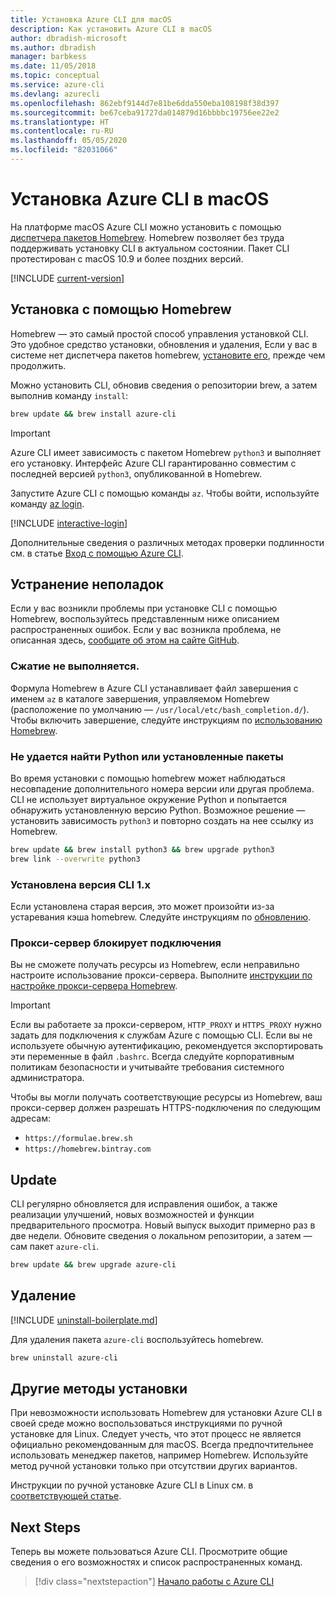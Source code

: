 ```yaml
---
title: Установка Azure CLI для macOS
description: Как установить Azure CLI в macOS
author: dbradish-microsoft
ms.author: dbradish
manager: barbkess
ms.date: 11/05/2018
ms.topic: conceptual
ms.service: azure-cli
ms.devlang: azurecli
ms.openlocfilehash: 862ebf9144d7e81be6dda550eba108198f38d397
ms.sourcegitcommit: be67ceba91727da014879d16bbbbc19756ee22e2
ms.translationtype: HT
ms.contentlocale: ru-RU
ms.lasthandoff: 05/05/2020
ms.locfileid: "82031066"
---
```

# <a name="install-azure-cli-on-macos"></a>Установка Azure CLI в macOS

На платформе macOS Azure CLI можно установить с помощью [диспетчера пакетов Homebrew](https://brew.sh). Homebrew позволяет без труда поддерживать установку CLI в актуальном состоянии. Пакет CLI протестирован с macOS 10.9 и более поздних версий.

[!INCLUDE [current-version](includes/current-version.md)]

## <a name="install-with-homebrew"></a>Установка с помощью Homebrew

Homebrew — это самый простой способ управления установкой CLI. Это удобное средство установки, обновления и удаления,
Если у вас в системе нет диспетчера пакетов homebrew, [установите его](https://docs.brew.sh/Installation.html), прежде чем продолжить.

Можно установить CLI, обновив сведения о репозитории brew, а затем выполнив команду `install`:

```bash
brew update && brew install azure-cli
```

> [!IMPORTANT]
>
> Azure CLI имеет зависимость с пакетом Homebrew `python3` и выполняет его установку.
> Интерфейс Azure CLI гарантированно совместим с последней версией `python3`, опубликованной в Homebrew.

Запустите Azure CLI с помощью команды `az`. Чтобы войти, используйте команду [az login](/cli/azure/reference-index#az-login).

[!INCLUDE [interactive-login](includes/interactive-login.md)]

Дополнительные сведения о различных методах проверки подлинности см. в статье [Вход с помощью Azure CLI](authenticate-azure-cli.md).

## <a name="troubleshooting"></a>Устранение неполадок

Если у вас возникли проблемы при установке CLI с помощью Homebrew, воспользуйтесь представленным ниже описанием распространенных ошибок. Если у вас возникла проблема, не описанная здесь, [сообщите об этом на сайте GitHub](https://github.com/Azure/azure-cli/issues).

### <a name="completion-is-not-working"></a>Сжатие не выполняется.

Формула Homebrew в Azure CLI устанавливает файл завершения с именем `az` в каталоге завершения, управляемом Homebrew (расположение по умолчанию — `/usr/local/etc/bash_completion.d/`). Чтобы включить завершение, следуйте инструкциям по [использованию Homebrew](https://docs.brew.sh/Shell-Completion).

### <a name="unable-to-find-python-or-installed-packages"></a>Не удается найти Python или установленные пакеты

Во время установки с помощью homebrew может наблюдаться несовпадение дополнительного номера версии или другая проблема. CLI не использует виртуальное окружение Python и попытается обнаружить установленную версию Python. Возможное решение — установить зависимость `python3` и повторно создать на нее ссылку из Homebrew.

```bash
brew update && brew install python3 && brew upgrade python3
brew link --overwrite python3
```

### <a name="cli-version-1x-is-installed"></a>Установлена версия CLI 1.x

Если установлена старая версия, это может произойти из-за устаревания кэша homebrew. Следуйте инструкциям по [обновлению](#update).

### <a name="proxy-blocks-connection"></a>Прокси-сервер блокирует подключения

Вы не сможете получать ресурсы из Homebrew, если неправильно настроите использование прокси-сервера. Выполните [инструкции по настройке прокси-сервера Homebrew](https://docs.brew.sh/Manpage#using-homebrew-behind-a-proxy).

> [!IMPORTANT]
> Если вы работаете за прокси-сервером, `HTTP_PROXY` и `HTTPS_PROXY` нужно задать для подключения к службам Azure с помощью CLI.
> Если вы не используете обычную аутентификацию, рекомендуется экспортировать эти переменные в файл `.bashrc`.
> Всегда следуйте корпоративным политикам безопасности и учитывайте требования системного администратора.

Чтобы вы могли получать соответствующие ресурсы из Homebrew, ваш прокси-сервер должен разрешать HTTPS-подключения по следующим адресам:

* `https://formulae.brew.sh`
* `https://homebrew.bintray.com`

## <a name="update"></a>Update

CLI регулярно обновляется для исправления ошибок, а также реализации улучшений, новых возможностей и функции предварительного просмотра. Новый выпуск выходит примерно раз в две недели. Обновите сведения о локальном репозитории, а затем — сам пакет `azure-cli`.

```bash
brew update && brew upgrade azure-cli
```

## <a name="uninstall"></a>Удаление

[!INCLUDE [uninstall-boilerplate.md](includes/uninstall-boilerplate.md)]

Для удаления пакета `azure-cli` воспользуйтесь homebrew.

```bash
brew uninstall azure-cli
```

## <a name="other-installation-methods"></a>Другие методы установки

При невозможности использовать Homebrew для установки Azure CLI в своей среде можно воспользоваться инструкциями по ручной установке для Linux. Следует учесть, что этот процесс не является официально рекомендованным для macOS. Всегда предпочтительнее использовать менеджер пакетов, например Homebrew. Используйте метод ручной установки только при отсутствии других вариантов.

Инструкции по ручной установке Azure CLI в Linux см. в [соответствующей статье](install-azure-cli-linux.md).

## <a name="next-steps"></a>Next Steps

Теперь вы можете пользоваться Azure CLI. Просмотрите общие сведения о его возможностях и список распространенных команд.

> [!div class="nextstepaction"]
> [Начало работы с Azure CLI](get-started-with-azure-cli.md)
